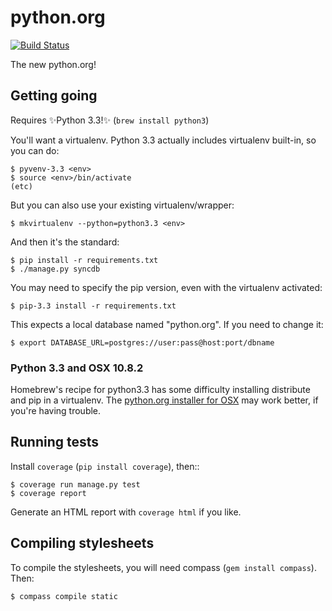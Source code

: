 python.org
==========

[![Build Status](https://next.travis-ci.com/proevo/pythondotorg.png?token=rzZWMj7qjjfKoW211CMz&branch=master)](https://next.travis-ci.com/proevo/pythondotorg)

The new python.org!

Getting going
-------------

Requires :sparkles:Python 3.3!:sparkles: (`brew install python3`)

You'll want a virtualenv. Python 3.3 actually includes virtualenv built-in,
so you can do:

    $ pyvenv-3.3 <env>
    $ source <env>/bin/activate
    (etc)

But you can also use your existing virtualenv/wrapper:

    $ mkvirtualenv --python=python3.3 <env>

And then it's the standard:

    $ pip install -r requirements.txt
    $ ./manage.py syncdb

You may need to specify the pip version, even with the virtualenv activated:

    $ pip-3.3 install -r requirements.txt

This expects a local database named "python.org". If you need to change it:

    $ export DATABASE_URL=postgres://user:pass@host:port/dbname

### Python 3.3 and OSX 10.8.2

Homebrew's recipe for python3.3 has some difficulty installing distribute 
and pip in a virtualenv. The [python.org installer for OSX](http://www.python.org/download/) 
may work better, if you're having trouble.

Running tests
-------------

Install `coverage` (`pip install coverage`), then::

    $ coverage run manage.py test
    $ coverage report

Generate an HTML report with `coverage html` if you like.

Compiling stylesheets
---------------------

To compile the stylesheets, you will need compass (`gem install compass`). Then:

    $ compass compile static
